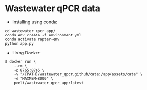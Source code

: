 # Wastewater qPCR data

 - Installing using conda:

```
cd wastewater_qpcr_app/
conda env create -f environment.yml
conda activate rapter-env
python app.py
```

- Using Docker:

```
$ docker run \
    --rm \
    -p 8765:8765 \
    -v "/{PATH}/wastewater_qpcr.github/data:/app/assets/data" \
    -e "MAXMEM=8000" \
    poeli/wastewater_qpcr_app:latest
```

